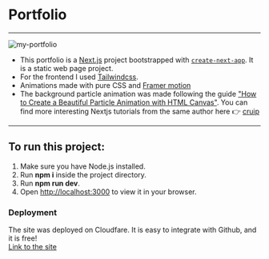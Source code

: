 
# Portfolio
---

![my-portfolio](https://github.com/SofiArz/sofia-arz-portfolio/assets/30539335/3dd81fa8-89e2-4f65-ad0e-193a7af13819)

- This portfolio is a [Next.js](https://nextjs.org/) project bootstrapped with [`create-next-app`](https://github.com/vercel/next.js/tree/canary/packages/create-next-app). It is a static web page project.
- For the frontend I used [Tailwindcss](https://tailwindcss.com/). 
- Animations made with pure CSS and [Framer motion](https://www.framer.com/motion)
- The background particle animation was made following the guide ["How to Create a Beautiful Particle Animation with HTML Canvas"](https://cruip.com/how-to-create-a-beautiful-particle-animation-with-html-canvas/). You can find more interesting Nextjs tutorials from the same author here :point_right: [cruip](https://github.com/cruip/cruip-tutorials-next/tree/main)
  
---

## To run this project:

1. Make sure you have Node.js installed. 
2. Run **npm i** inside the project directory.
3. Run **npm run dev**.
4. Open [http://localhost:3000](http://localhost:3000) to view it in your browser.

### Deployment

The site was deployed on Cloudfare. It is easy to integrate with Github, and it is free!
 <br>
[Link to the site](https://sofia-arz-portfolio.pages.dev/)
